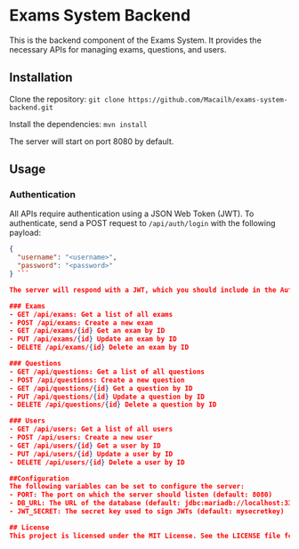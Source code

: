 # Exams System Backend

This is the backend component of the Exams System. It provides the necessary APIs for managing exams, questions, and users.

## Installation

Clone the repository:
`git clone https://github.com/Macailh/exams-system-backend.git`

Install the dependencies:
`mvn install`

The server will start on port 8080 by default.

## Usage

### Authentication

All APIs require authentication using a JSON Web Token (JWT). To authenticate, send a POST request to `/api/auth/login` with the following payload:

```json
{
  "username": "<username>",
  "password": "<password>"
} ```

The server will respond with a JWT, which you should include in the Authorization header of all subsequent requests.

### Exams
- GET /api/exams: Get a list of all exams
- POST /api/exams: Create a new exam
- GET /api/exams/{id} Get an exam by ID
- PUT /api/exams/{id} Update an exam by ID
- DELETE /api/exams/{id} Delete an exam by ID

### Questions
- GET /api/questions: Get a list of all questions
- POST /api/questions: Create a new question
- GET /api/questions/{id} Get a question by ID
- PUT /api/questions/{id} Update a question by ID
- DELETE /api/questions/{id} Delete a question by ID

### Users
- GET /api/users: Get a list of all users
- POST /api/users: Create a new user
- GET /api/users/{id} Get a user by ID
- PUT /api/users/{id} Update a user by ID
- DELETE /api/users/{id} Delete a user by ID

##Configuration
The following variables can be set to configure the server:
- PORT: The port on which the server should listen (default: 8080)
- DB_URL: The URL of the database (default: jdbc:mariadb://localhost:3306/exams_system_db)
- JWT_SECRET: The secret key used to sign JWTs (default: mysecretkey)

## License
This project is licensed under the MIT License. See the LICENSE file for details.
